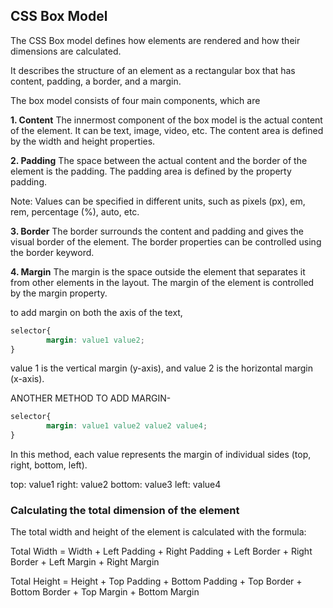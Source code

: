 ## CSS Box Model
The CSS Box model defines how elements are rendered and how their dimensions are calculated.

It describes the structure of an element as a rectangular box that has content, padding, a border, and a margin.

The box model consists of four main components, which are

**1. Content**
The innermost component of the box model is the actual content of the element. It can be text, image, video, etc.
The content area is defined by the width and height properties.

**2. Padding**
The space between the actual content and the border of the element is the padding.
The padding area is defined by the property padding. 

Note: Values can be specified in different units, such as pixels (px), em, rem, percentage (%), auto, etc.

**3. Border**
The border surrounds the content and padding and gives the visual border of the element.
The border properties can be controlled using the border keyword. 

**4. Margin**
The margin is the space outside the element that separates it from other elements in the layout.
The margin of the element is controlled by the margin property. 

to add margin on both the axis of the text,
```css
selector{
        margin: value1 value2;
}
```
value 1 is the vertical margin (y-axis), and value 2 is the horizontal margin (x-axis).

ANOTHER METHOD TO ADD MARGIN-

```css
selector{
        margin: value1 value2 value2 value4;
}
```
In this method, each value represents the margin of individual sides (top, right, bottom, left).

top: value1
right: value2
bottom: value3
left: value4

### Calculating the total dimension of the element
The total width and height of the element is calculated with the formula:

Total Width = Width + Left Padding + Right Padding + Left Border + Right Border + Left Margin + Right Margin

Total Height = Height + Top Padding + Bottom Padding + Top Border + Bottom Border + Top Margin + Bottom Margin
